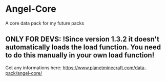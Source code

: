 # Angel-Core
A core data pack for my future packs

## __ONLY FOR DEVS__: !Since version 1.3.2 it doesn't automatically loads the load function. You need to do this manually in your own load function!

Get any informations here: https://www.planetminecraft.com/data-pack/angel-core/
